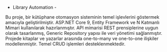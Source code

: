  - Library Automation -

Bu proje, bir kütüphane otomasyon sisteminin temel işlevlerini göstermek amacıyla geliştirilmiştir. ASP.NET Core 9, Entity Framework ve N Katmanlı Mimari kullanılarak hazırlanmıştır. API mimarisi REST prensiplerine uygun olarak tasarlanmış, Generic Repository yapısı ile veri yönetimi sağlanmıştır.
Projede kitaplar ve yazarlar arasında one-to-many ve one-to-one ilişkiler modellenmiştir. Temel CRUD işlemleri desteklenmektedir.

